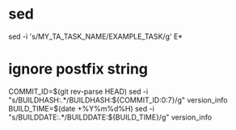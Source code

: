 # sed 
sed -i 's/MY_TA_TASK_NAME/EXAMPLE_TASK/g' E*

# ignore postfix string
COMMIT_ID=$(git rev-parse HEAD)
sed -i "s/BUILDHASH:.*/BUILDHASH:${COMMIT_ID:0:7}/g" version_info
BUILD_TIME=$(date +%Y%m%d%H)
sed -i "s/BUILDDATE:.*/BUILDDATE:${BUILD_TIME}/g" version_info

